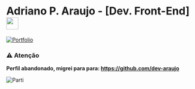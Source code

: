 # Adriano P. Araujo - [Dev. Front-End] <img src="https://github.com/blackcater/blackcater/raw/main/images/Hi.gif" height="32" />

 [![Portfolio](https://img.shields.io/badge/Portfolio-%23000000.svg?style=for-the-badge&logo=firefox&logoColor=#FF7139)](https://dev-araujo.com.br/)

###  ⚠️ Atenção

**Perfil abandonado, migrei para para:  https://github.com/dev-araujo**

![Parti](https://data.whicdn.com/images/309541248/original.gif)
